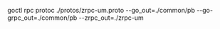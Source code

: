 goctl rpc protoc ./protos/zrpc-um.proto --go_out=./common/pb --go-grpc_out=./common/pb --zrpc_out=./zrpc-um
